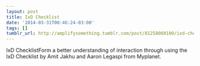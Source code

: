 ```yaml
---
layout: post
title: IxD Checklist
date: '2014-03-31T00:46:24-03:00'
tags: []
tumblr_url: http://amplifysomething.tumblr.com/post/81258060100/ixd-checklist
---
```

IxD ChecklistForm a better understanding of interaction through using the IxD Checklist by Amit Jakhu and Aaron Legaspi from Myplanet.
